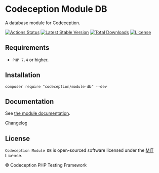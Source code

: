 # Codeception Module DB

A database module for Codeception.

[![Actions Status](https://github.com/Codeception/module-db/workflows/CI/badge.svg)](https://github.com/Codeception/module-db/actions)
[![Latest Stable Version](https://poser.pugx.org/codeception/module-db/v/stable)](https://github.com/Codeception/module-db/releases)
[![Total Downloads](https://poser.pugx.org/codeception/module-db/downloads)](https://packagist.org/packages/codeception/module-db)
[![License](https://poser.pugx.org/codeception/module-db/license)](/LICENSE)

## Requirements

* `PHP 7.4` or higher.

## Installation

```
composer require "codeception/module-db" --dev
```

## Documentation

See [the module documentation](https://codeception.com/docs/modules/Db).

[Changelog](https://github.com/Codeception/module-db/releases)

## License

`Codeception Module DB` is open-sourced software licensed under the [MIT](/LICENSE) License.

© Codeception PHP Testing Framework
